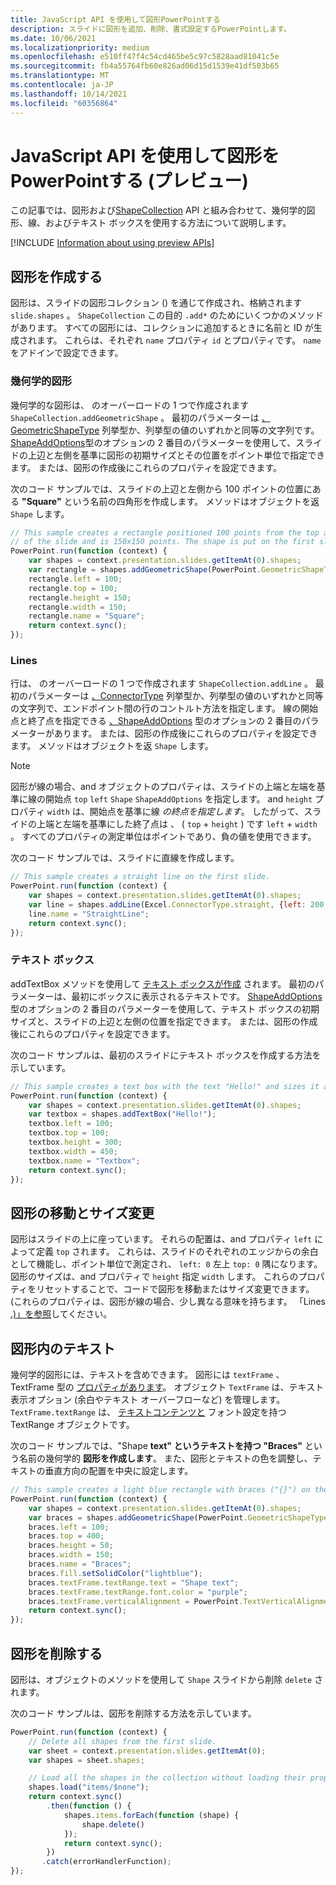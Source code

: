 ```yaml
---
title: JavaScript API を使用して図形PowerPointする
description: スライドに図形を追加、削除、書式設定するPowerPointします。
ms.date: 10/06/2021
ms.localizationpriority: medium
ms.openlocfilehash: e510ff47f4c54cd465be5c97c5828aad81041c5e
ms.sourcegitcommit: fb4a55764fb60e826ad06d15d1539e41df503b65
ms.translationtype: MT
ms.contentlocale: ja-JP
ms.lasthandoff: 10/14/2021
ms.locfileid: "60356864"
---
```

# <a name="work-with-shapes-using-the-powerpoint-javascript-api-preview"></a>JavaScript API を使用して図形をPowerPointする (プレビュー)

この記事では、図形および[ShapeCollection](/javascript/api/powerpoint/powerpoint.shapecollection) API と組み合わせて、[](/javascript/api/powerpoint/powerpoint.shape)幾何学的図形、線、およびテキスト ボックスを使用する方法について説明します。

[!INCLUDE [Information about using preview APIs](../includes/using-preview-apis-host.md)]

## <a name="create-shapes"></a>図形を作成する

図形は、スライドの図形コレクション () を通じて作成され、格納されます `slide.shapes` 。 `ShapeCollection` この目的 `.add*` のためにいくつかのメソッドがあります。 すべての図形には、コレクションに追加するときに名前と ID が生成されます。 これらは、それぞれ `name` プロパティ `id` とプロパティです。 `name` をアドインで設定できます。

### <a name="geometric-shapes"></a>幾何学的図形

幾何学的な図形は、 のオーバーロードの 1 つで作成されます `ShapeCollection.addGeometricShape` 。 最初のパラメーターは [、GeometricShapeType](/javascript/api/powerpoint/powerpoint.geometricshapetype) 列挙型か、列挙型の値のいずれかと同等の文字列です。 [ShapeAddOptions](/javascript/api/powerpoint/powerpoint.shapeaddoptions)型のオプションの 2 番目のパラメーターを使用して、スライドの上辺と左側を基準に図形の初期サイズとその位置をポイント単位で指定できます。 または、図形の作成後にこれらのプロパティを設定できます。

次のコード サンプルでは、スライドの上辺と左側から 100 ポイントの位置にある **"Square"** という名前の四角形を作成します。 メソッドはオブジェクトを返 `Shape` します。

```js
// This sample creates a rectangle positioned 100 points from the top and left sides
// of the slide and is 150x150 points. The shape is put on the first slide.
PowerPoint.run(function (context) {
    var shapes = context.presentation.slides.getItemAt(0).shapes;
    var rectangle = shapes.addGeometricShape(PowerPoint.GeometricShapeType.rectangle);
    rectangle.left = 100;
    rectangle.top = 100;
    rectangle.height = 150;
    rectangle.width = 150;
    rectangle.name = "Square";
    return context.sync();
});
```

### <a name="lines"></a>Lines

行は、 のオーバーロードの 1 つで作成されます `ShapeCollection.addLine` 。 最初のパラメーターは [、ConnectorType](/javascript/api/powerpoint/powerpoint.connectortype) 列挙型か、列挙型の値のいずれかと同等の文字列で、エンドポイント間の行のコントルト方法を指定します。 線の開始点と終了点を指定できる [、ShapeAddOptions](/javascript/api/powerpoint/powerpoint.shapeaddoptions) 型のオプションの 2 番目のパラメーターがあります。 または、図形の作成後にこれらのプロパティを設定できます。 メソッドはオブジェクトを返 `Shape` します。

> [!NOTE]
> 図形が線の場合、and オブジェクトのプロパティは、スライドの上端と左端を基準に線の開始点 `top` `left` `Shape` `ShapeAddOptions` を指定します。 and `height` プロパティ `width` は、開始点を基準に線 *の終点を指定します*。 したがって、スライドの上端と左端を基準にした終了点は 、 ( `top`  +  `height` ) です `left`  +  `width` 。 すべてのプロパティの測定単位はポイントであり、負の値を使用できます。

次のコード サンプルでは、スライドに直線を作成します。

```js
// This sample creates a straight line on the first slide.
PowerPoint.run(function (context) {
    var shapes = context.presentation.slides.getItemAt(0).shapes;
    var line = shapes.addLine(Excel.ConnectorType.straight, {left: 200, top: 50, height: 300, width: 150});
    line.name = "StraightLine";
    return context.sync();
});
```

### <a name="text-boxes"></a>テキスト ボックス

addTextBox メソッドを使用して [テキスト ボックスが作成](/javascript/api/powerpoint/powerpoint.shapecollection#addTextBox_text__options_) されます。 最初のパラメーターは、最初にボックスに表示されるテキストです。 [ShapeAddOptions](/javascript/api/powerpoint/powerpoint.shapeaddoptions)型のオプションの 2 番目のパラメーターを使用して、テキスト ボックスの初期サイズと、スライドの上辺と左側の位置を指定できます。 または、図形の作成後にこれらのプロパティを設定できます。

次のコード サンプルは、最初のスライドにテキスト ボックスを作成する方法を示しています。

```js
// This sample creates a text box with the text "Hello!" and sizes it appropriately.
PowerPoint.run(function (context) {
    var shapes = context.presentation.slides.getItemAt(0).shapes;
    var textbox = shapes.addTextBox("Hello!");
    textbox.left = 100;
    textbox.top = 100;
    textbox.height = 300;
    textbox.width = 450;
    textbox.name = "Textbox";
    return context.sync();
});
```

## <a name="move-and-resize-shapes"></a>図形の移動とサイズ変更

図形はスライドの上に座っています。 それらの配置は、and プロパティ `left` によって定義 `top` されます。 これらは、スライドのそれぞれのエッジからの余白として機能し、ポイント単位で測定され、 `left: 0` 左上 `top: 0` 隅になります。 図形のサイズは、and プロパティで `height` 指定 `width` します。 これらのプロパティをリセットすることで、コードで図形を移動またはサイズ変更できます。 (これらのプロパティは、図形が線の場合、少し異なる意味を持ちます。 「Lines [.)」を参照](#lines)してください。

## <a name="text-in-shapes"></a>図形内のテキスト

幾何学的図形には、テキストを含めできます。 図形には `textFrame` 、TextFrame 型の [プロパティがあります](/javascript/api/powerpoint/powerpoint.textframe)。 オブジェクト `TextFrame` は、テキスト表示オプション (余白やテキスト オーバーフローなど) を管理します。 `TextFrame.textRange` は、 [テキストコンテンツと](/javascript/api/powerpoint/powerpoint.textrange) フォント設定を持つ TextRange オブジェクトです。

次のコード サンプルでは、"Shape **text" というテキストを持つ "Braces"** という名前の幾何学的 **図形を作成します**。 また、図形とテキストの色を調整し、テキストの垂直方向の配置を中央に設定します。

```js
// This sample creates a light blue rectangle with braces ("{}") on the left and right ends and adds the purple text "Shape text" to the center.
PowerPoint.run(function (context) {
    var shapes = context.presentation.slides.getItemAt(0).shapes;
    var braces = shapes.addGeometricShape(PowerPoint.GeometricShapeType.bracePair);
    braces.left = 100;
    braces.top = 400;
    braces.height = 50;
    braces.width = 150;
    braces.name = "Braces";
    braces.fill.setSolidColor("lightblue");
    braces.textFrame.textRange.text = "Shape text";
    braces.textFrame.textRange.font.color = "purple";
    braces.textFrame.verticalAlignment = PowerPoint.TextVerticalAlignment.middleCentered;
    return context.sync();
});
```

## <a name="delete-shapes"></a>図形を削除する

図形は、オブジェクトのメソッドを使用して `Shape` スライドから削除 `delete` されます。

次のコード サンプルは、図形を削除する方法を示しています。

```js
PowerPoint.run(function (context) {
    // Delete all shapes from the first slide.
    var sheet = context.presentation.slides.getItemAt(0);
    var shapes = sheet.shapes;

    // Load all the shapes in the collection without loading their properties.
    shapes.load("items/$none");
    return context.sync()
        .then(function () {
            shapes.items.forEach(function (shape) {
                shape.delete()
            });
            return context.sync();
        })
       .catch(errorHandlerFunction);
});
```
